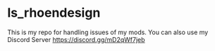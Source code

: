 # ls_rhoendesign
This is my repo for handling issues of my mods.
You can also use my Discord Server https://discord.gg/mD2qWf7jeb
